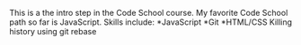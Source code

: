 This is a the intro step in the Code School course.
My favorite Code School path so far is JavaScript.
Skills include:
*JavaScript
*Git
*HTML/CSS
Killing history using git rebase
